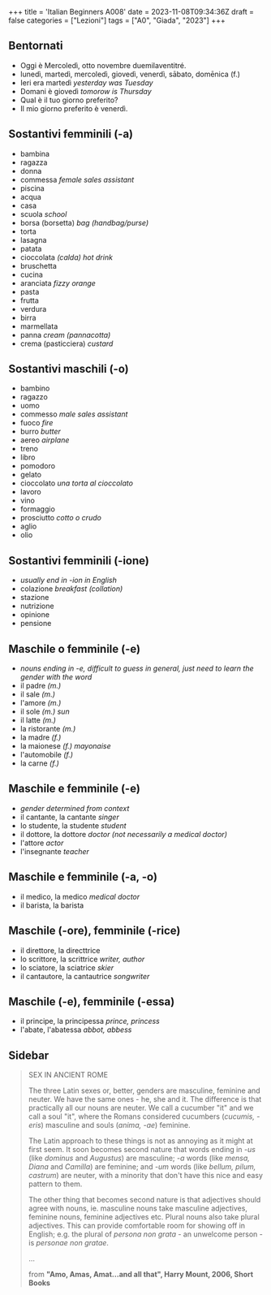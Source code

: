 +++
title = 'Italian Beginners A008'
date = 2023-11-08T09:34:36Z
draft = false
categories = ["Lezioni"]
tags = ["A0", "Giada", "2023"]
+++

## Bentornati

- Oggi è Mercoledì, otto novembre duemilaventitré.
- lunedì, martedì, mercoledì, giovedì, venerdì, sābato, domēnica (f.)
- Ieri era martedì *yesterday was Tuesday*
- Domani è giovedì *tomorow is Thursday*
- Qual è il tuo giorno preferito?
- Il mio giorno preferito è venerdì.

## Sostantivi femminili (-a)

- bambina
- ragazza
- donna
- commessa *female sales assistant*
- piscina
- acqua
- casa
- scuola *school*
- borsa (borsetta) *bag (handbag/purse)*
- torta
- lasagna
- patata
- cioccolata *(calda) hot drink*
- bruschetta
- cucina
- aranciata *fizzy orange*
- pasta
- frutta
- verdura
- birra
- marmellata
- panna *cream (pannacotta)*
- crema (pasticciera) *custard*

## Sostantivi maschili (-o)

- bambino
- ragazzo
- uomo
- commesso *male sales assistant*
- fuoco *fire*
- burro *butter*
- aereo *airplane*
- treno
- libro
- pomodoro
- gelato
- cioccolato *una torta al cioccolato*
- lavoro
- vino
- formaggio
- prosciutto *cotto o crudo*
- aglio
- olio


## Sostantivi femminili (-ione)

- *usually end in -ion in English*
- colazione *breakfast (collation)*
- stazione
- nutrizione
- opinione
- pensione

## Maschile o femminile (-e)

- *nouns ending in -e, difficult to guess in general, just need to learn the gender with the word*
- il padre *(m.)*
- il sale *(m.)*
- l'amore *(m.)*
- il sole *(m.) sun*
- il latte *(m.)*
- la ristorante *(m.)*
- la madre *(f.)*
- la maionese *(f.) mayonaise*
- l'automobile *(f.)*
- la carne *(f.)*

## Maschile e femminile (-e)

- *gender determined from context*
- il cantante, la cantante *singer*
- lo studente, la studente *student*
- il dottore, la dottore *doctor (not necessarily a medical doctor)*
- l'attore *actor*
- l'insegnante *teacher*

## Maschile e femminile (-a, -o)

- il medico, la medico *medical doctor*
- il barista, la barista

## Maschile (-ore), femminile (-rice)

- il direttore, la directtrice
- lo scrittore, la scrittrice *writer, author*
- lo sciatore, la sciatrice *skier*
- il cantautore, la cantautrice *songwriter*

## Maschile (-e), femminile (-essa)

- il principe, la principessa *prince, princess*
- l'abate, l'abatessa *abbot, abbess*

## Sidebar

> SEX IN ANCIENT ROME
>
> The three Latin sexes or, better, genders are masculine, feminine and neuter.
> We have the same ones - he, she and it.
> The difference is that practically all our nouns are neuter.
> We call a cucumber "it" and we call a soul "it", where the Romans considered
> cucumbers (*cucumis, -eris*) masculine and souls (*anima, -ae*) feminine.
>
> The Latin approach to these things is not as annoying as it might at first seem.
> It soon becomes second nature that words ending in *-us* (like *dominus* and *Augustus*)
> are masculine; *-a* words (like *mensa, Diana* and *Camilla*) are feminine; and *-um* words
> (like *bellum, pilum, castrum*) are neuter, with a minority that don't have this nice
> and easy pattern to them.
>
> The other thing that becomes second nature is that adjectives should agree with nouns,
> ie. masculine nouns take masculine adjectives, feminine nouns, feminine adjectives etc.
> Plural nouns also take plural adjectives. This can provide comfortable room for
> showing off in English; e.g. the plural of *persona non grata* - an unwelcome person -
> is *personae non gratae*.
>
> ...
>
> from **"Amo, Amas, Amat...and all that", Harry Mount, 2006, Short Books**
